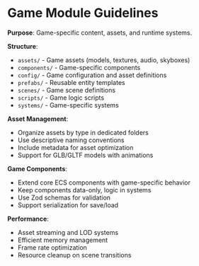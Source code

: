 # Game Module Guidelines

**Purpose**: Game-specific content, assets, and runtime systems.

**Structure**:

- `assets/` - Game assets (models, textures, audio, skyboxes)
- `components/` - Game-specific components
- `config/` - Game configuration and asset definitions
- `prefabs/` - Reusable entity templates
- `scenes/` - Game scene definitions
- `scripts/` - Game logic scripts
- `systems/` - Game-specific systems

**Asset Management**:

- Organize assets by type in dedicated folders
- Use descriptive naming conventions
- Include metadata for asset optimization
- Support for GLB/GLTF models with animations

**Game Components**:

- Extend core ECS components with game-specific behavior
- Keep components data-only, logic in systems
- Use Zod schemas for validation
- Support serialization for save/load

**Performance**:

- Asset streaming and LOD systems
- Efficient memory management
- Frame rate optimization
- Resource cleanup on scene transitions
